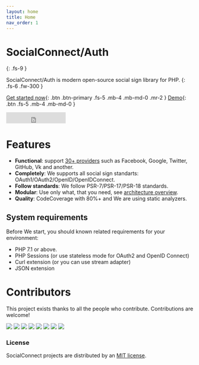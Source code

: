 ```yaml
---
layout: home
title: Home
nav_order: 1
---
```


# SocialConnect/Auth
{: .fs-9 }

SocialConnect/Auth is modern open-source social sign library for PHP.
{: .fs-6 .fw-300 }

[Get started now](#getting-started){: .btn .btn-primary .fs-5 .mb-4 .mb-md-0 .mr-2 } [Demo](https://sc.lowl.io/){: .btn .fs-5 .mb-4 .mb-md-0 } 
<iframe src="https://ghbtns.com/github-btn.html?user=socialconnect&repo=auth&type=star&count=true&size=large" frameborder="0" scrolling="0" width="160px" height="30px"></iframe>

# Features

* <b>Functional</b>: support [30+ providers]((https://socialconnect.lowl.io/providers.html)) such as Facebook, Google, Twitter, GitHub, Vk and another.
* <b>Completely</b>: We supports all social sign standarts: OAuth1/OAuth2/OpenID/OpenIDConnect.
* <b>Follow standards</b>: We follow PSR-7/PSR-17/PSR-18 standards.
* <b>Modular</b>: Use only what, that you need, see [architecture overview](http://localhost:4000/architecture.html).
* <b>Quality</b>: CodeCoverage with 80%+ and We are using static analyzers.

## System requirements

Before We start, you should known related requirements for your environment:

- PHP 7.1 or above.
- PHP Sessions (or use stateless mode for OAuth2 and OpenID Connect)
- Curl extension (or you can use stream adapter)
- JSON extension

Contributors
============

This project exists thanks to all the people who contribute. Contributions are welcome!

[![](https://sourcerer.io/fame/ovr/SocialConnect/auth/images/0)](https://sourcerer.io/fame/ovr/SocialConnect/auth/links/0)
[![](https://sourcerer.io/fame/ovr/SocialConnect/auth/images/1)](https://sourcerer.io/fame/ovr/SocialConnect/auth/links/1)
[![](https://sourcerer.io/fame/ovr/SocialConnect/auth/images/2)](https://sourcerer.io/fame/ovr/SocialConnect/auth/links/2)
[![](https://sourcerer.io/fame/ovr/SocialConnect/auth/images/3)](https://sourcerer.io/fame/ovr/SocialConnect/auth/links/3)
[![](https://sourcerer.io/fame/ovr/SocialConnect/auth/images/4)](https://sourcerer.io/fame/ovr/SocialConnect/auth/links/4)
[![](https://sourcerer.io/fame/ovr/SocialConnect/auth/images/5)](https://sourcerer.io/fame/ovr/SocialConnect/auth/links/5)
[![](https://sourcerer.io/fame/ovr/SocialConnect/auth/images/6)](https://sourcerer.io/fame/ovr/SocialConnect/auth/links/6)
[![](https://sourcerer.io/fame/ovr/SocialConnect/auth/images/7)](https://sourcerer.io/fame/ovr/SocialConnect/auth/links/7)

### License

SocialConnect projects are distributed by an [MIT license](https://github.com/socialconnect/auth/tree/master/LICENSE).
